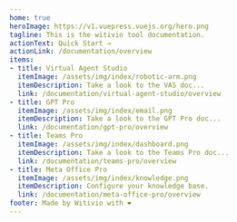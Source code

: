 ```yaml
---
home: true
heroImage: https://v1.vuepress.vuejs.org/hero.png
tagline: This is the witivio tool documentation.
actionText: Quick Start →
actionLink: /documentation/overview
items:
- title: Virtual Agent Studio
  itemImage: /assets/img/index/robotic-arm.png
  itemDescription: Take a look to the VAS doc...
  link: /documentation/virtual-agent-studio/overview
- title: GPT Pro
  itemImage: /assets/img/index/email.png
  itemDescription: Take a look to the GPT Pro doc...
  link: /documentation/gpt-pro/overview
- title: Teams Pro
  itemImage: /assets/img/index/dashboard.png
  itemDescription: Take a look to the Teams Pro doc...
  link: /documentation/teams-pro/overview
- title: Meta Office Pro
  itemImage: /assets/img/index/knowledge.png
  itemDescription: Configure your knowledge base.
  link: /documentation/meta-office-pro/overview
footer: Made by Witivio with ❤️
---
```

